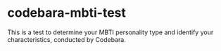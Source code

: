# codebara-mbti-test
This is a test to determine your MBTI personality type and identify your characteristics, conducted by Codebara.

